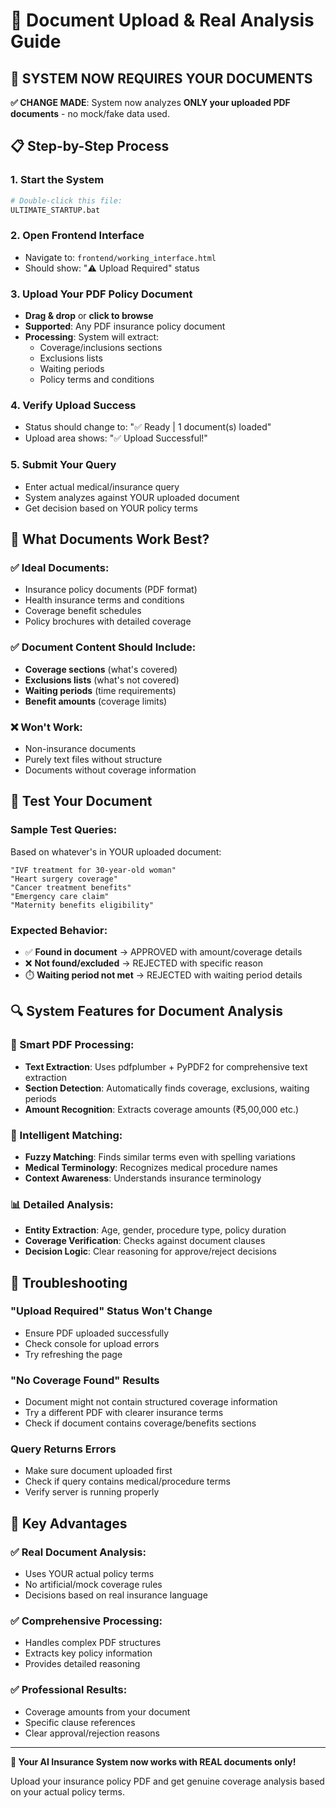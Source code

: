 # 📄 Document Upload & Real Analysis Guide

## 🎯 SYSTEM NOW REQUIRES YOUR DOCUMENTS

**✅ CHANGE MADE**: System now analyzes **ONLY your uploaded PDF documents** - no mock/fake data used.

## 📋 Step-by-Step Process

### 1. **Start the System**
```bash
# Double-click this file:
ULTIMATE_STARTUP.bat
```

### 2. **Open Frontend Interface** 
- Navigate to: `frontend/working_interface.html`
- Should show: "⚠️ Upload Required" status

### 3. **Upload Your PDF Policy Document**
- **Drag & drop** or **click to browse**
- **Supported**: Any PDF insurance policy document
- **Processing**: System will extract:
  - Coverage/inclusions sections
  - Exclusions lists  
  - Waiting periods
  - Policy terms and conditions

### 4. **Verify Upload Success**
- Status should change to: "✅ Ready | 1 document(s) loaded"
- Upload area shows: "✅ Upload Successful!"

### 5. **Submit Your Query**
- Enter actual medical/insurance query
- System analyzes against YOUR uploaded document
- Get decision based on YOUR policy terms

## 📄 What Documents Work Best?

### ✅ **Ideal Documents:**
- Insurance policy documents (PDF format)
- Health insurance terms and conditions
- Coverage benefit schedules
- Policy brochures with detailed coverage

### ✅ **Document Content Should Include:**
- **Coverage sections** (what's covered)
- **Exclusions lists** (what's not covered)
- **Waiting periods** (time requirements)
- **Benefit amounts** (coverage limits)

### ❌ **Won't Work:**
- Non-insurance documents
- Purely text files without structure
- Documents without coverage information

## 🧪 Test Your Document

### **Sample Test Queries:**
Based on whatever's in YOUR uploaded document:

```
"IVF treatment for 30-year-old woman"
"Heart surgery coverage"  
"Cancer treatment benefits"
"Emergency care claim"
"Maternity benefits eligibility"
```

### **Expected Behavior:**
- ✅ **Found in document** → APPROVED with amount/coverage details
- ❌ **Not found/excluded** → REJECTED with specific reason
- ⏱️ **Waiting period not met** → REJECTED with waiting period details

## 🔍 System Features for Document Analysis

### **🧠 Smart PDF Processing:**
- **Text Extraction**: Uses pdfplumber + PyPDF2 for comprehensive text extraction
- **Section Detection**: Automatically finds coverage, exclusions, waiting periods
- **Amount Recognition**: Extracts coverage amounts (₹5,00,000 etc.)

### **🎯 Intelligent Matching:**
- **Fuzzy Matching**: Finds similar terms even with spelling variations
- **Medical Terminology**: Recognizes medical procedure names
- **Context Awareness**: Understands insurance terminology

### **📊 Detailed Analysis:**
- **Entity Extraction**: Age, gender, procedure type, policy duration
- **Coverage Verification**: Checks against document clauses
- **Decision Logic**: Clear reasoning for approve/reject decisions

## 🚨 Troubleshooting

### **"Upload Required" Status Won't Change**
- Ensure PDF uploaded successfully
- Check console for upload errors
- Try refreshing the page

### **"No Coverage Found" Results**
- Document might not contain structured coverage information  
- Try a different PDF with clearer insurance terms
- Check if document contains coverage/benefits sections

### **Query Returns Errors**
- Make sure document uploaded first
- Check if query contains medical/procedure terms
- Verify server is running properly

## 🎯 Key Advantages

### **✅ Real Document Analysis:**
- Uses YOUR actual policy terms
- No artificial/mock coverage rules
- Decisions based on real insurance language

### **✅ Comprehensive Processing:**
- Handles complex PDF structures
- Extracts key policy information
- Provides detailed reasoning

### **✅ Professional Results:**
- Coverage amounts from your document
- Specific clause references
- Clear approval/rejection reasons

---

**🎉 Your AI Insurance System now works with REAL documents only!**

Upload your insurance policy PDF and get genuine coverage analysis based on your actual policy terms.
